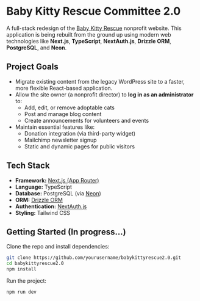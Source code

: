 # Baby Kitty Rescue Committee 2.0

A full-stack redesign of the [Baby Kitty Rescue](https://www.babykittyrescue.org/) nonprofit website. This application is being rebuilt from the ground up using modern web technologies like **Next.js**, **TypeScript**, **NextAuth.js**, **Drizzle ORM**, **PostgreSQL**, and **Neon**.

## Project Goals

- Migrate existing content from the legacy WordPress site to a faster, more flexible React-based application.
- Allow the site owner (a nonprofit director) to **log in as an administrator** to:
  - Add, edit, or remove adoptable cats
  - Post and manage blog content
  - Create announcements for volunteers and events
- Maintain essential features like:
  - Donation integration (via third-party widget)
  - Mailchimp newsletter signup
  - Static and dynamic pages for public visitors

## Tech Stack

- **Framework:** [Next.js (App Router)](https://nextjs.org/)
- **Language:** TypeScript
- **Database:** PostgreSQL (via [Neon](https://neon.tech/))
- **ORM:** [Drizzle ORM](https://orm.drizzle.team/)
- **Authentication:** [NextAuth.js](https://next-auth.js.org/)
- **Styling:** Tailwind CSS

## Getting Started (In progress...)

Clone the repo and install dependencies:

```bash
git clone https://github.com/yourusername/babykittyrescue2.0.git
cd babykittyrescue2.0
npm install
```

Run the project:

`npm run dev`
